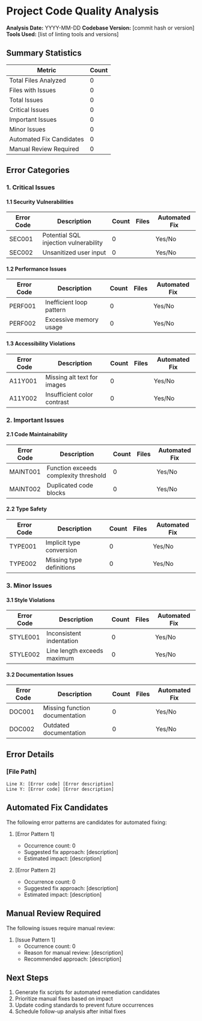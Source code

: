 # Project Code Quality Analysis

**Analysis Date:** YYYY-MM-DD
**Codebase Version:** [commit hash or version]
**Tools Used:** [list of linting tools and versions]

## Summary Statistics

| Metric | Count |
|--------|-------|
| Total Files Analyzed | 0 |
| Files with Issues | 0 |
| Total Issues | 0 |
| Critical Issues | 0 |
| Important Issues | 0 |
| Minor Issues | 0 |
| Automated Fix Candidates | 0 |
| Manual Review Required | 0 |

## Error Categories

### 1. Critical Issues

#### 1.1 Security Vulnerabilities

| Error Code | Description | Count | Files | Automated Fix |
|------------|-------------|-------|-------|---------------|
| SEC001 | Potential SQL injection vulnerability | 0 | | Yes/No |
| SEC002 | Unsanitized user input | 0 | | Yes/No |

#### 1.2 Performance Issues

| Error Code | Description | Count | Files | Automated Fix |
|------------|-------------|-------|-------|---------------|
| PERF001 | Inefficient loop pattern | 0 | | Yes/No |
| PERF002 | Excessive memory usage | 0 | | Yes/No |

#### 1.3 Accessibility Violations

| Error Code | Description | Count | Files | Automated Fix |
|------------|-------------|-------|-------|---------------|
| A11Y001 | Missing alt text for images | 0 | | Yes/No |
| A11Y002 | Insufficient color contrast | 0 | | Yes/No |

### 2. Important Issues

#### 2.1 Code Maintainability

| Error Code | Description | Count | Files | Automated Fix |
|------------|-------------|-------|-------|---------------|
| MAINT001 | Function exceeds complexity threshold | 0 | | Yes/No |
| MAINT002 | Duplicated code blocks | 0 | | Yes/No |

#### 2.2 Type Safety

| Error Code | Description | Count | Files | Automated Fix |
|------------|-------------|-------|-------|---------------|
| TYPE001 | Implicit type conversion | 0 | | Yes/No |
| TYPE002 | Missing type definitions | 0 | | Yes/No |

### 3. Minor Issues

#### 3.1 Style Violations

| Error Code | Description | Count | Files | Automated Fix |
|------------|-------------|-------|-------|---------------|
| STYLE001 | Inconsistent indentation | 0 | | Yes/No |
| STYLE002 | Line length exceeds maximum | 0 | | Yes/No |

#### 3.2 Documentation Issues

| Error Code | Description | Count | Files | Automated Fix |
|------------|-------------|-------|-------|---------------|
| DOC001 | Missing function documentation | 0 | | Yes/No |
| DOC002 | Outdated documentation | 0 | | Yes/No |

## Error Details

### [File Path]

```
Line X: [Error code] [Error description]
Line Y: [Error code] [Error description]
```

## Automated Fix Candidates

The following error patterns are candidates for automated fixing:

1. [Error Pattern 1]
   - Occurrence count: 0
   - Suggested fix approach: [description]
   - Estimated impact: [description]

2. [Error Pattern 2]
   - Occurrence count: 0
   - Suggested fix approach: [description]
   - Estimated impact: [description]

## Manual Review Required

The following issues require manual review:

1. [Issue Pattern 1]
   - Occurrence count: 0
   - Reason for manual review: [description]
   - Recommended approach: [description]

## Next Steps

1. Generate fix scripts for automated remediation candidates
2. Prioritize manual fixes based on impact
3. Update coding standards to prevent future occurrences
4. Schedule follow-up analysis after initial fixes